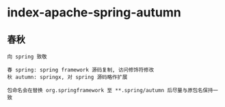 # index-apache-spring-autumn

## 春秋

    向 spring 致敬
    
    春 spring: spring framework 源码复制, 访问修饰符修改
    秋 autumn: springx, 对 spring 源码略作扩展
    
    包命名会在替换 org.springframework 至 **.spring/autumn 后尽量与原包名保持一致